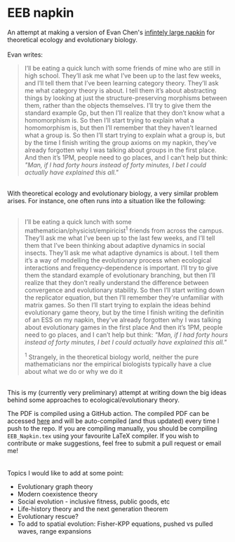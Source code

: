 # EEB napkin

An attempt at making a version of Evan Chen's [infintely large napkin](https://web.evanchen.cc/napkin.html) for theoretical ecology and evolutionary biology.</br>
</br>
Evan writes:

> I’ll be eating a quick lunch with some friends of mine who are still in high school.
> They’ll ask me what I’ve been up to the last few weeks, and I’ll tell them that I’ve been learning category theory.
> They’ll ask me what category theory is about. I tell them it’s about abstracting things by looking at just the structure-preserving morphisms between them, rather than the objects themselves.
> I’ll try to give them the standard example Gp, but then I’ll realize that they don’t know what a homomorphism is.
> So then I’ll start trying to explain what a homomorphism is, but then I’ll remember that they haven’t learned what a group is.
> So then I’ll start trying to explain what a group is, but by the time I finish writing the group axioms on my napkin, they’ve already forgotten why I was talking about groups in the first place.
> And then it’s 1PM, people need to go places, and I can’t help but think:
> _"Man, if I had forty hours instead of forty minutes, I bet I could actually have explained this all."_

</br>
With theoretical ecology and evolutionary biology, a very similar problem arises. For instance, one often runs into a situation like the following:
</br>
</br>

> I’ll be eating a quick lunch with some mathematician/physicist/empiricist<sup>1</sup> friends from across the campus.
> They’ll ask me what I’ve been up to the last few weeks, and I’ll tell them that I’ve been thinking about adaptive dynamics in social insects.
> They’ll ask me what adaptive dynamics is about. I tell them it’s a way of modelling the evolutionary process when ecological interactions and frequency-dependence is important.
> I’ll try to give them the standard example of evolutionary branching, but then I’ll realize that they don’t really understand the difference between convergence and evolutionary stability.
> So then I’ll start writing down the replicator equation, but then I’ll remember they're unfamiliar with matrix games.
> So then I’ll start trying to explain the ideas behind evolutionary game theory, but by the time I finish writing the definitin of an ESS on my napkin, they’ve already forgotten why I was talking about evolutionary games in the first place
> And then it’s 1PM, people need to go places, and I can’t help but think:
> _"Man, if I had forty hours instead of forty minutes, I bet I could actually have explained this all."_
>
> <sup>1</sup> Strangely, in the theoretical biology world, neither the pure mathematicians nor the empirical biologists typically have a clue about what we do or why we do it

</br>
This is my (currently very preliminary) attempt at writing down the big ideas behind some approaches to ecological/evolutionary theory.
</br>

The PDF is compiled using a GitHub action. The compiled PDF can be accessed [here](https://thepandalorian.github.io/EEB_napkin/EEB_napkin.pdf) and will be auto-compiled (and thus updated) every time I push to the repo. If you are compiling manually, you should be compiling ```EEB_Napkin.tex``` using your favourite LaTeX compiler. If you wish to contribute or make suggestions, feel free to submit a pull request or email me!
</br>
</br>
</br>
Topics I would like to add at some point:
- Evolutionary graph theory
- Modern coexistence theory
- Social evolution - inclusive fitness, public goods, etc
- Life-history theory and the next generation theorem
- Evolutionary rescue?
- To add to spatial evolution: Fisher-KPP equations, pushed vs pulled waves, range expansions